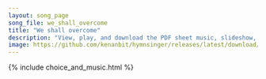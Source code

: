 ```yaml
---
layout: song_page
song_file: we_shall_overcome
title: "We shall overcome"
description: "View, play, and download the PDF sheet music, slideshow, and audio. Lyrics: We shall overcome, we shall overcome, we shall overcome someday! O deep in my heart I do believe we shall overcome, someday!  We'll walk hand in hand ... english secular 4part chords"
image: https://github.com/kenanbit/hymnsinger/releases/latest/download/we_shall_overcome-trad.png
---
```


{% include choice_and_music.html %}